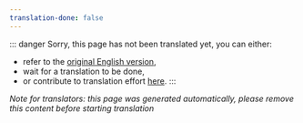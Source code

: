 ```yaml
---
translation-done: false
---
```

::: danger
Sorry, this page has not been translated yet, you can either:
- refer to the [original English version](<../../../cs/mapping/glossary.md>),
- wait for a translation to be done,
- or contribute to translation effort [here](https://github.com/bsmg/wiki).
:::

_Note for translators: this page was generated automatically, please remove this content before starting translation_
